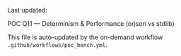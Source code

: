 Last updated: 

POC Q11 — Determinism & Performance (orjson vs stdlib)

This file is auto-updated by the on-demand workflow `.github/workflows/poc_bench.yml`.

